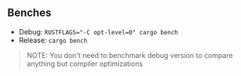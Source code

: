 ## Benches

* Debug: `RUSTFLAGS="-C opt-level=0" cargo bench`
* Release: `cargo bench`

> NOTE: You don't need to benchmark debug version to compare anything but compiler optimizations
